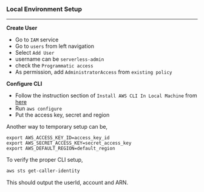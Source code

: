 ### Local Environment Setup

---

**Create User**

- Go to `IAM` service
- Go to `users` from left navigation
- Select `Add User`
- username can be `serverless-admin`
- check the `Programmatic access`
- As permission, add `AdministratorAccess` from `existing policy`

**Configure CLI**

- Follow the instruction section of `Install AWS CLI In Local Machine` from [here](https://bmshamsnahid.medium.com/upload-files-and-folder-to-s3-from-ubuntu-20-04-using-aws-cli-2-2dd44f544809)
- Run `aws configure`
- Put the access key, secret and region

Another way to temporary setup can be,

```
export AWS_ACCESS_KEY_ID=access_key_id
export AWS_SECRET_ACCESS_KEY=secret_access_key
export AWS_DEFAULT_REGION=default_region
```

To verify the proper CLI setup,

```bash
aws sts get-caller-identity
```

This should output the userId, account and ARN.
